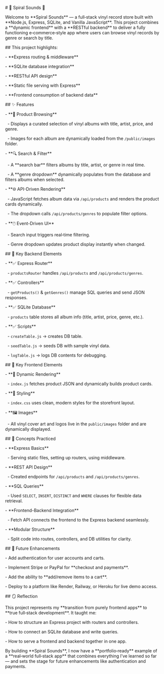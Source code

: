\# 🎵 Spiral Sounds 🎵

Welcome to \*\*Spiral Sounds\*\* — a full‑stack vinyl record store built with \*\*Node.js, Express, SQLite, and Vanilla JavaScript\*\*. This project combines a \*\*dynamic frontend\*\* with a \*\*RESTful backend\*\* to deliver a fully functioning e‑commerce‑style app where users can browse vinyl records by genre or search by title.



\## This project highlights:

\- \*\*Express routing \& middleware\*\*

\- \*\*SQLite database integration\*\*

\- \*\*RESTful API design\*\*

\- \*\*Static file serving with Express\*\*

\- \*\*Frontend consumption of backend data\*\*



\## ✨ Features

\- \*\*📀 Product Browsing\*\*

&nbsp; - Displays a curated selection of vinyl albums with title, artist, price, and genre.

&nbsp; - Images for each album are dynamically loaded from the `/public/images` folder.



\- \*\*🔍 Search \& Filter\*\*

&nbsp; - A \*\*search bar\*\* filters albums by title, artist, or genre in real time.

&nbsp; - A \*\*genre dropdown\*\* dynamically populates from the database and filters albums when selected.



\- \*\*🌐 API-Driven Rendering\*\*

&nbsp; - JavaScript fetches album data via `/api/products` and renders the product cards dynamically.

&nbsp; - The dropdown calls `/api/products/genres` to populate filter options.



\- \*\*🖱️ Event-Driven UI\*\*

&nbsp; - Search input triggers real‑time filtering.

&nbsp; - Genre dropdown updates product display instantly when changed.



\## 🧱 Key Backend Elements

\- \*\*✅ Express Router\*\*

&nbsp; - `productsRouter` handles `/api/products` and `/api/products/genres`.

\- \*\*✅ Controllers\*\*

&nbsp; - `getProducts()` \& `getGenres()` manage SQL queries and send JSON responses.

\- \*\*✅ SQLite Database\*\*

&nbsp; - `products` table stores all album info (title, artist, price, genre, etc.).

\- \*\*✅ Scripts\*\*

&nbsp; - `createTable.js` → creates DB table.

&nbsp; - `seedTable.js` → seeds DB with sample vinyl data.

&nbsp; - `logTable.js` → logs DB contents for debugging.



\## 🎨 Key Frontend Elements

\- \*\*📐 Dynamic Rendering\*\*

&nbsp; - `index.js` fetches product JSON and dynamically builds product cards.

\- \*\*🎨 Styling\*\*

&nbsp; - `index.css` uses clean, modern styles for the storefront layout.

\- \*\*🖼️ Images\*\*

&nbsp; - All vinyl cover art and logos live in the `public/images` folder and are dynamically displayed.



\## 🧠 Concepts Practiced

\- \*\*Express Basics\*\*

&nbsp; - Serving static files, setting up routers, using middleware.

\- \*\*REST API Design\*\*

&nbsp; - Created endpoints for `/api/products` and `/api/products/genres`.

\- \*\*SQL Queries\*\*

&nbsp; - Used `SELECT`, `INSERT`, `DISTINCT` and `WHERE` clauses for flexible data retrieval.

\- \*\*Frontend-Backend Integration\*\*

&nbsp; - Fetch API connects the frontend to the Express backend seamlessly.

\- \*\*Modular Structure\*\*

&nbsp; - Split code into routes, controllers, and DB utilities for clarity.



\## 🚀 Future Enhancements

\- Add authentication for user accounts and carts.

\- Implement Stripe or PayPal for \*\*checkout and payments\*\*.

\- Add the ability to \*\*add/remove items to a cart\*\*.

\- Deploy to a platform like Render, Railway, or Heroku for live demo access.



\## 🪞 Reflection

This project represents my \*\*transition from purely frontend apps\*\* to \*\*true full‑stack development\*\*. It taught me:



\- How to structure an Express project with routers and controllers.

\- How to connect an SQLite database and write queries.

\- How to serve a frontend and backend together in one app.



By building \*\*Spiral Sounds\*\*, I now have a \*\*portfolio‑ready\*\* example of a \*\*real‑world full‑stack app\*\* that combines everything I’ve learned so far — and sets the stage for future enhancements like authentication and payments.



